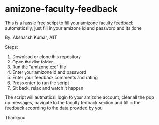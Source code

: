 # amizone-faculty-feedback
This is a hassle free script to fill your amizone faculty feedback automatically, just fill in your amizone id and password and its done

By: Akshansh Kumar, AIIT

Steps:

1. Download or clone this repository
2. Open the dist folder
3. Run the "amizone.exe" file
4. Enter your amizone id and password
5. Enter your feedback comments and rating
6. Press enter to run the script
7. Sit back, relax and watch it happen

The script will autmaticall login to your amizone account, clear all the pop up messages, navigate to the faculty fedback section and fill in the feedback according to the data provided by you

Thankyou
